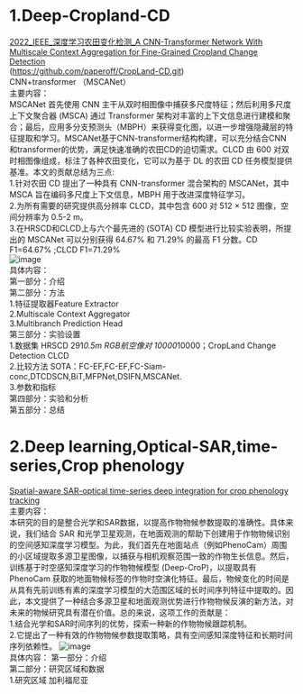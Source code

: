 # 1.Deep-Cropland-CD
[2022_IEEE_深度学习农田变化检测_A CNN-Transformer Network With Multiscale Context Aggregation for Fine-Grained Cropland Change Detection](https://ieeexplore.ieee.org/document/9780164/keywords#keywords)  
(https://github.com/paperoff/CropLand-CD.git)  
CNN+transformer （MSCANet）  
主要内容：  
MSCANet 首先使用 CNN 主干从双时相图像中捕获多尺度特征；然后利用多尺度上下文聚合器 (MSCA) 通过 Transformer 架构对丰富的上下文信息进行建模和聚合；最后，应用多分支预测头（MBPH）来获得变化图，以进一步增强隐藏层的特征提取和学习。MSCANet基于CNN-transformer结构构建，可以充分结合CNN和transformer的优势，满足快速准确的农田CD的迫切需求。CLCD 由 600 对双时相图像组成，标注了各种农田变化，它可以为基于 DL 的农田 CD 任务模型提供基准。本文的贡献总结为三点:  
1.针对农田 CD 提出了一种具有 CNN-transformer 混合架构的 MSCANet，其中 MSCA 旨在编码多尺度上下文信息，MBPH 用于改进深度特征学习。  
2.为所有需要的研究提供高分辨率 CLCD，其中包含 600 对 512 × 512 图像，空间分辨率为 0.5-2 m。  
3.在HRSCD和CLCD上与六个最先进的 (SOTA) CD 模型进行比较实验表明，所提出的 MSCANet 可以分别获得 64.67% 和 71.29% 的最高 F1 分数。CD  F1=64.67% ;CLCD  F1=71.29%  
![image](https://user-images.githubusercontent.com/62208710/196014581-e12c7b2c-3780-4079-878a-541d456a2971.png)  
具体内容：   
第一部分：介绍  
第二部分：方法  
1.特征提取器Feature Extractor  
2.Multiscale Context Aggregator  
3.Multibranch Prediction Head  
第三部分：实验设置  
1.数据集 HRSCD 291*0.5m RGB航空像对 10000*10000；CropLand Change Detection  CLCD  
2.比较方法 SOTA：FC-EF,FC-EF,FC-Siam-conc,DTCDSCN,BiT,MFPNet,DSIFN,MSCANet.  
3.参数和指标  
第四部分：实验和分析  
第五部分：总结

# 2.Deep learning,Optical-SAR,time-series,Crop phenology
[Spatial-aware SAR-optical time-series deep integration for crop phenology tracking](https://www.sciencedirect.com/science/article/pii/S0034425722001602?ref=pdf_download&fr=RR-2&rr=75adbfa509c549f0)   
主要内容：  
本研究的目的是整合光学和SAR数据，以提高作物物候参数提取的准确性。具体来说，我们结合 SAR 和光学卫星观测，在地面观测的帮助下创建用于作物物候识别的空间感知深度学习模型。为此，我们首先在地面站点（例如PhenoCam）周围的小区域提取多源卫星图像，以捕获与相机观察范围一致的作物生长信息。然后，训练基于时空感知深度学习的作物物候模型 (Deep-CroP)，以提取具有 PhenoCam 获取的地面物候标签的作物时空演化特征。最后，物候变化的时间是从具有先前训练有素的深度学习模型的大范围区域的长时间序列特征中提取的。因此，本文提供了一种结合多源卫星和地面观测优势进行作物物候反演的新方法，对未来的物候研究具有潜在价值。总的来说，这项工作的贡献是：  
1.结合光学和SAR时间序列的优势，探索一种新的作物物候跟踪机制。  
2.它提出了一种有效的作物物候参数提取策略，具有空间感知深度特征和长期时间序列依赖性。 
![image](https://user-images.githubusercontent.com/62208710/196017502-937e7ed5-ddd7-4fb3-9646-b8263860f1f5.png)  
具体内容：
第一部分：介绍  
第二部分：研究区域和数据  
1.研究区域 加利福尼亚 



